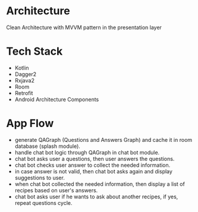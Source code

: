 # Architecture
Clean Architecture with MVVM pattern in the presentation layer


# Tech Stack
- Kotlin
- Dagger2
- Rxjava2
- Room
- Retrofit
- Android Architecture Components


# App Flow
- generate QAGraph (Questions and Answers Graph) and cache it in room database (splash module).
- handle chat bot logic through QAGraph in chat bot module.
- chat bot asks user a questions, then user answers the questions.
- chat bot checks user answer to collect the needed information.
- in case answer is not valid, then chat bot asks again and display suggestions to user.
- when chat bot collected the needed information, then display a list of recipes based on user's answers.
- chat bot asks user if he wants to ask about another recipes, if yes, repeat questions cycle.
